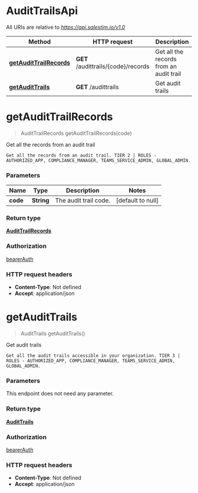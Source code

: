 # AuditTrailsApi

All URIs are relative to *https://api.salestim.io/v1.0*

Method | HTTP request | Description
------------- | ------------- | -------------
[**getAuditTrailRecords**](AuditTrailsApi.md#getAuditTrailRecords) | **GET** /audittrails/{code}/records | Get all the records from an audit trail
[**getAuditTrails**](AuditTrailsApi.md#getAuditTrails) | **GET** /audittrails | Get audit trails


<a name="getAuditTrailRecords"></a>
# **getAuditTrailRecords**
> AuditTrailRecords getAuditTrailRecords(code)

Get all the records from an audit trail

    Get all the records from an audit trail. TIER 2 | ROLES - AUTHORIZED_APP, COMPLIANCE_MANAGER, TEAMS_SERVICE_ADMIN, GLOBAL_ADMIN.

### Parameters

Name | Type | Description  | Notes
------------- | ------------- | ------------- | -------------
 **code** | **String**| The audit trail code. | [default to null]

### Return type

[**AuditTrailRecords**](../Models/AuditTrailRecords.md)

### Authorization

[bearerAuth](../README.md#bearerAuth)

### HTTP request headers

- **Content-Type**: Not defined
- **Accept**: application/json

<a name="getAuditTrails"></a>
# **getAuditTrails**
> AuditTrails getAuditTrails()

Get audit trails

    Get all the audit trails accessible in your organization. TIER 3 | ROLES - AUTHORIZED_APP, COMPLIANCE_MANAGER, TEAMS_SERVICE_ADMIN, GLOBAL_ADMIN.

### Parameters
This endpoint does not need any parameter.

### Return type

[**AuditTrails**](../Models/AuditTrails.md)

### Authorization

[bearerAuth](../README.md#bearerAuth)

### HTTP request headers

- **Content-Type**: Not defined
- **Accept**: application/json

